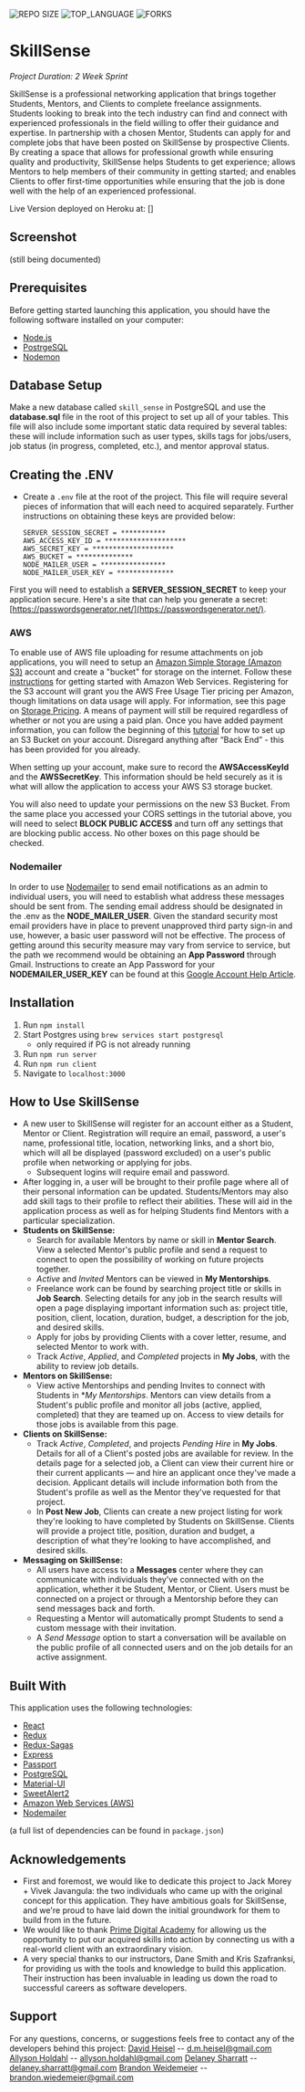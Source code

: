 ![REPO SIZE](https://img.shields.io/github/repo-size/teamskillsense/skillsense.svg?style=flat-square)
![TOP_LANGUAGE](https://img.shields.io/github/languages/top/teamskillsense/skillsense.svg?style=flat-square)
![FORKS](https://img.shields.io/github/forks/teamskillsense/skillsense.svg?style=social)

# SkillSense

*Project Duration: 2 Week Sprint*

SkillSense is a professional networking application that brings together Students, Mentors, and Clients to complete freelance assignments. Students looking to break into the tech industry can find and connect with experienced professionals in the field willing to offer their guidance and expertise. In partnership with a chosen Mentor, Students can apply for and complete jobs that have been posted on SkillSense by prospective Clients. By creating a space that allows for professional growth while ensuring quality and productivity, SkillSense helps Students to get experience; allows Mentors to help members of their community in getting started; and enables Clients to offer first-time opportunities while ensuring that the job is done well with the help of an experienced professional.

Live Version deployed on Heroku at: []

## Screenshot

(still being documented)

## Prerequisites

Before getting started launching this application, you should have the following software installed on your computer:

- [Node.js](https://nodejs.org/en/)
- [PostrgeSQL](https://www.postgresql.org/)
- [Nodemon](https://nodemon.io/)

## Database Setup

Make a new database called `skill_sense` in PostgreSQL and use the **database.sql** file in the root of this project to set up all of your tables. This file will also include some important static data required by several tables: these will include information such as user types, skills tags for jobs/users, job status (in progress, completed, etc.), and mentor approval status. 

## Creating the .ENV

* Create a `.env` file at the root of the project. This file will require several pieces of information that will each need to acquired separately. Further instructions on obtaining these keys are provided below:
    ```
    SERVER_SESSION_SECRET = ***********
    AWS_ACCESS_KEY_ID = ********************
    AWS_SECRET_KEY = ********************
    AWS_BUCKET = **************    
    NODE_MAILER_USER = ****************
    NODE_MAILER_USER_KEY = **************
    ```

First you will need to establish a **SERVER_SESSION_SECRET** to keep your application secure. Here's a site that can help you generate a secret: [https://passwordsgenerator.net/](https://passwordsgenerator.net/). 

### AWS

To enable use of AWS file uploading for resume attachments on job applications, you will need to setup an [Amazon Simple Storage (Amazon S3)](https://aws.amazon.com/s3/) account and create a "bucket" for storage on the internet. Follow these [instructions](https://docs.aws.amazon.com/en_pv/AmazonS3/latest/gsg/GetStartedWithS3.html) for getting started with Amazon Web Services. Registering for the S3 account will grant you the AWS Free Usage Tier pricing per Amazon, though limitations on data usage will apply. For information, see this page on [Storage Pricing](https://aws.amazon.com/s3/pricing/?nc=sn&loc=4). A means of payment will still be required regardless of whether or not you are using a paid plan. Once you have added payment information, you can follow the beginning of this [tutorial](https://medium.com/@khelif96/uploading-files-from-a-react-app-to-aws-s3-the-right-way-541dd6be689) for how to set up an S3 Bucket on your account. Disregard anything after “Back End” - this has been provided for you already.

When setting up your account, make sure to record the **AWSAccessKeyId** and the **AWSSecretKey**. This information should be held securely as it is what will allow the application to access your AWS S3 storage bucket.

You will also need to update your permissions on the new S3 Bucket. From the same place you accessed your CORS settings in the tutorial above, you will need to select **BLOCK PUBLIC ACCESS** and turn off any settings that are blocking public access. No other boxes on this page should be checked.

### Nodemailer 

In order to use [Nodemailer](https://nodemailer.com/) to send email notifications as an admin to individual users, you will need to establish what address these messages should be sent from. The sending email address should be designated in the .env as the **NODE_MAILER_USER**. Given the standard security most email providers have in place to prevent unapproved third party sign-in and use, however, a basic user password will not be effective. The process of getting around this security measure may vary from service to service, but the path we recommend would be obtaining an **App Password** through Gmail. Instructions to create an App Password for your **NODEMAILER_USER_KEY** can be found at this [Google Account Help Article](https://support.google.com/accounts/answer/185833?hl=en).

## Installation

1. Run `npm install`    
2. Start Postgres using `brew services start postgresql`
    - only required if PG is not already running
3. Run `npm run server`
4. Run `npm run client`
5. Navigate to `localhost:3000`

## How to Use SkillSense

- A new user to SkillSense will register for an account either as a Student, Mentor or Client. Registration will require an email, password, a user's name, professional title, location, networking links, and a short bio, which will all be displayed (password excluded) on a user's public profile when networking or applying for jobs.
    - Subsequent logins will require email and password.
- After logging in, a user will be brought to their profile page where all of their personal information can be updated. Students/Mentors may also add skill tags to their profile to reflect their abilities. These will aid in the application process as well as for helping Students find Mentors with a particular specialization. 
- **Students on SkillSense:**
    - Search for available Mentors by name or skill in **Mentor Search**. View a selected Mentor's public profile and send a request to connect to open the possibility of working on future projects together. 
    - *Active* and *Invited* Mentors can be viewed in **My Mentorships**.
    - Freelance work can be found by searching project title or skills in **Job Search**. Selecting details for any job in the search results will open a page displaying important information such as: project title, position, client, location, duration, budget, a description for the job, and desired skills.
    - Apply for jobs by providing Clients with a cover letter, resume, and selected Mentor to work with.
    - Track *Active*, *Applied*, and *Completed* projects in **My Jobs**, with the ability to review job details.
- **Mentors on SkillSense:**
    - View active Mentorships and pending Invites to connect with Students in **My Mentorships*. Mentors can view details from a Student's public profile and monitor all jobs (active, applied, completed) that they are teamed up on. Access to view details for those jobs is available from this page.
- **Clients on SkillSense:**
    - Track *Active*, *Completed*, and projects *Pending Hire* in **My Jobs**. Details for all of a Client's posted jobs are available for review. In the details page for a selected job, a Client can view their current hire or their current applicants — and hire an applicant once they've made a decision. Applicant details will include information both from the Student's profile as well as the Mentor they've requested for that project.
    - In **Post New Job**, Clients can create a new project listing for work they're looking to have completed by Students on SkillSense. Clients will provide a project title, position, duration and budget, a description of what they're looking to have accomplished, and desired skills. 
- **Messaging on SkillSense:**
    - All users have access to a **Messages** center where they can communicate with individuals they've connected with on the application, whether it be Student, Mentor, or Client. Users must be connected on a project or through a Mentorship before they can send messages back and forth. 
    - Requesting a Mentor will automatically prompt Students to send a custom message with their invitation.
    - A *Send Message* option to start a conversation will be available on the public profile of all connected users and on the job details for an active assignment. 

## Built With

This application uses the following technologies:

- [React](https://reactjs.org/)
- [Redux](https://maven.apache.org/)
- [Redux-Sagas](https://redux-saga.js.org/)
- [Express](https://expressjs.com/)
- [Passport](http://www.passportjs.org/)
- [PostgreSQL](https://www.postgresql.org/)
- [Material-UI](https://material-ui.com/)
- [SweetAlert2](https://sweetalert2.github.io/)
- [Amazon Web Services (AWS)](https://aws.amazon.com/)
- [Nodemailer](https://nodemailer.com/)

(a full list of dependencies can be found in `package.json`)

## Acknowledgements

- First and foremost, we would like to dedicate this project to Jack Morey + Vivek Javangula: the two individuals who came up with the original concept for this application. They have ambitious goals for SkillSense, and we're proud to have laid down the initial groundwork for them to build from in the future. 
- We would like to thank [Prime Digital Academy](https://github.com/PrimeAcademy) for allowing us the opportunity to put our acquired skills into action by connecting us with a real-world client with an extraordinary vision. 
- A very special thanks to our instructors, Dane Smith and Kris Szafranksi, for providing us with the tools and knowledge to build this application. Their instruction has been invaluable in leading us down the road to successful careers as software developers. 

## Support

For any questions, concerns, or suggestions feels free to contact any of the developers behind this project:
[David Heisel](https://github.com/dmheisel) -- d.m.heisel@gmail.com
[Allyson Holdahl](https://github.com/aholdahl) -- allyson.holdahl@gmail.com
[Delaney Sharratt](https://github.com/laneymckee) -- delaney.sharratt@gmail.com
[Brandon Weidemeier](https://github.com/wiedemeierb) -- brandon.wiedemeier@gmail.com